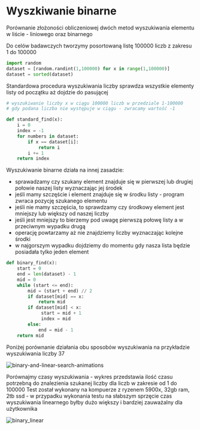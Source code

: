 # Wyszkiwanie binarne

Porównanie złożoności obliczeniowej dwóch metod wyszukiwania elementu w liście - liniowego oraz binarnego


Do celów badawczych tworzymy posortowaną listę 100000 liczb z zakresu 1 do 100000
```py
import random
dataset = [random.randint(1,100000) for x in range(1,100000)]
dataset = sorted(dataset)
```

Standardowa procedura wyszukiwania liczby sprawdza wszystkie elementy listy od początku aż dojdzie do pasującej
```py
# wyszukiwanie liczby x w ciągu 100000 liczb w przedziale 1-100000
# gdy podana liczba nie występuje w ciągu - zwracamy wartość -1

def standard_find(x):
    i = 0
    index = -1
    for numbers in dataset:
        if x == dataset[i]:
            return i
        i += 1
    return index
```
Wyszukiwanie binarne działa na innej zasadzie:
- sprawadzamy czy szukany element znajduje się w pierwszej lub drugiej połowie naszej listy wyznaczając jej środek
- jeśli mamy szczęście i element znajduje się w środku listy - program zwraca pozycję szukanego elementu
- jeśli nie mamy szczęścia, to sprawdzamy czy środkowy element jest mniejszy lub większy od naszej liczby
- jeśli jest mniejszy to bierzemy pod uwagę pierwszą połowę listy a w przeciwnym wypadku drugą
- operację powtarzamy aż nie znajdziemy liczby wyznaczając kolejne środki 
- w najgorszym wypadku dojdziemy do momentu gdy nasza lista będzie posiadała tylko jeden element

```py
def binary_find(x):
    start = 0
    end = len(dataset) - 1
    mid = 0
    while (start <= end):
        mid = (start + end) // 2
        if dataset[mid] == x:
            return mid
        if dataset[mid] < x:
             start = mid + 1
             index = mid
        else:
            end = mid - 1
    return mid
```

Poniżej porównanie działania obu sposobów wyszukiwania na przykładzie wyszukiwania liczby 37

![binary-and-linear-search-animations](https://user-images.githubusercontent.com/117105005/200673713-efe3199d-058d-4389-9ca5-7986ac0d7683.gif)

Porównajmy czasy wyszukiwania - wykres przedstawia ilość czasu potrzebną do znalezienia szukanej liczby dla liczb w zakresie od 1 do 100000
Test został wykonany na kompuerze z ryzenem 5900x, 32gb ram, 2tb ssd - w przypadku wykonania testu na słabszym sprzęcie czas wyszukiwania linearnego byłby dużo większy i bardziej zauważalny dla użytkownika

![binary_linear](https://user-images.githubusercontent.com/117105005/200679487-1dd239f8-6999-49bd-8825-ea5d62841f25.png)
